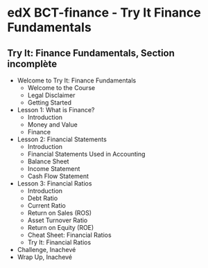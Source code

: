 # edX BCT-finance - Try It Finance Fundamentals


## Try It: Finance Fundamentals, Section incomplète

- Welcome to Try It: Finance Fundamentals
  - Welcome to the Course
  - Legal Disclaimer
  - Getting Started
- Lesson 1: What is Finance?
  - Introduction
  - Money and Value
  - Finance
- Lesson 2: Financial Statements
  - Introduction
  - Financial Statements Used in Accounting
  - Balance Sheet
  - Income Statement
  - Cash Flow Statement
- Lesson 3: Financial Ratios
  - Introduction
  - Debt Ratio
  - Current Ratio
  - Return on Sales (ROS)
  - Asset Turnover Ratio
  - Return on Equity (ROE)
  - Cheat Sheet: Financial Ratios
  - Try It: Financial Ratios
- Challenge, Inachevé
- Wrap Up, Inachevé
